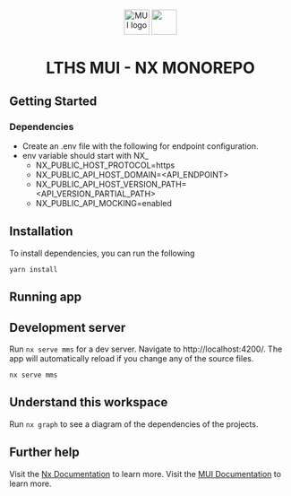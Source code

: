 # 
<!-- markdownlint-disable-next-line -->
<p align="center">
  <a href="https://mui.com/" rel="noopener" target="_blank"><img width="45" src="https://avatars.githubusercontent.com/u/33663932?s=100&v=4" alt="MUI logo"></a>
<a alt="Nx logo" href="https://nx.dev" target="_blank" rel="noreferrer"><img src="https://raw.githubusercontent.com/nrwl/nx/master/images/nx-logo.png" width="45"></a>
</p>

<h1 align="center">LTHS MUI - NX MONOREPO</h1>


## Getting Started

### Dependencies

* Create an .env file with the following for endpoint configuration.
* env variable should start with NX_
    * NX_PUBLIC_HOST_PROTOCOL=https
    * NX_PUBLIC_API_HOST_DOMAIN=<API_ENDPOINT>
    * NX_PUBLIC_API_HOST_VERSION_PATH=<API_VERSION_PARTIAL_PATH>
    * NX_PUBLIC_API_MOCKING=enabled

## Installation


To install dependencies, you can run the following
```
yarn install
```

## Running app


## Development server

Run `nx serve mms` for a dev server. Navigate to http://localhost:4200/. The app will automatically reload if you change any of the source files.
```
nx serve mms
```

## Understand this workspace

Run `nx graph` to see a diagram of the dependencies of the projects.


## Further help

Visit the [Nx Documentation](https://nx.dev) to learn more.
Visit the [MUI Documentation](https://mui.com/) to learn more.

